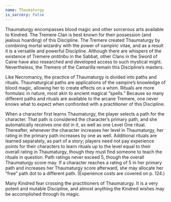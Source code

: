 ```yaml
---
name: Thaumaturgy
is_sorcery: False
---
```


Thaumaturgy encompasses blood magic and other sorcerous arts available to Kindred. The Tremere Clan is best known for their possession (and jealous hoarding) of this Discipline. The Tremere created Thaumaturgy by combining mortal wizardry with the power of vampiric vitae, and as a result it is a versatile and powerful Discipline. Although there are whispers of the existence of Tremere <i>antitribu</i> in the Sabbat, other Clans in the Sword of Caine have also researched and developed access to such mystical might. Nevertheless, the Tremere of the Camarilla remain this Discipline’s masters.

Like Necromancy, the practice of Thaumaturgy is divided into paths and rituals. Thaumaturgical paths are applications of the vampire’s knowledge of blood magic, allowing her to create effects on a whim. Rituals are more formulaic in nature, most akin to ancient magical “spells.” Because so many different paths and rituals are available to the arcane Tremere, one never knows what to expect when confronted with a practitioner of this Discipline.

When a character first learns Thaumaturgy, the player selects a path for the character. That path is considered the character’s primary path, and she automatically receives one dot in it, as well as one Level One ritual. Thereafter, whenever the character increases her level in Thaumaturgy, her rating in the primary path increases by one as well. Additional rituals are learned separately, as part of a story; players need not pay experience points for their characters to learn rituals up to the level equal to their overall rating in Thaumaturgy, though they must find someone to teach the rituals in question. Path ratings never exceed 5, though the overall Thaumaturgy score may. If a character reaches a rating of 5 in her primary path and increases her Thaumaturgy score afterward, she may allocate her “free” path dot to a different path. (Experience costs are covered on p. 124.)

Many Kindred fear crossing the practitioners of Thaumaturgy. It is a very potent and mutable Discipline, and almost anything the Kindred wishes may be accomplished through its magic.

